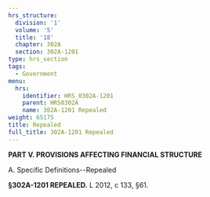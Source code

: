 ```yaml
---
hrs_structure:
  division: '1'
  volume: '5'
  title: '18'
  chapter: 302A
  section: 302A-1201
type: hrs_section
tags:
  - Government
menu:
  hrs:
    identifier: HRS_0302A-1201
    parent: HRS0302A
    name: 302A-1201 Repealed
weight: 65175
title: Repealed
full_title: 302A-1201 Repealed
---
```

**PART V. PROVISIONS AFFECTING FINANCIAL STRUCTURE**

A. Specific Definitions--Repealed

**§302A-1201 REPEALED.** L 2012, c 133, §61.